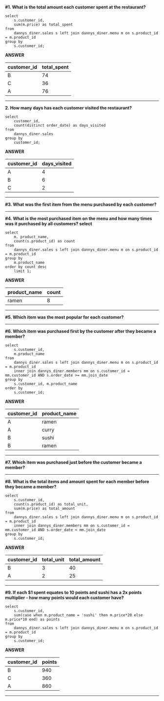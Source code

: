 **#1. What is the total amount each customer spent at the restaurant?**

    select
    	s.customer_id,
    	sum(m.price) as total_spent
    from
    	dannys_diner.sales s left join dannys_diner.menu m on s.product_id = m.product_id
    group by
    	s.customer_id;
**ANSWER**

| customer_id | total_spent |
| ----------- | ----------- |
| B           | 74          |
| C           | 36          |
| A           | 76          |

---

**2. How many days has each customer visited the restaurant?**

    select
    	customer_id,
    	count(distinct order_date) as days_visited
    from
    	dannys_diner.sales
    group by
    	customer_id;
**ANSWER**

| customer_id | days_visited |
| ----------- | ------------ |
| A           | 4            |
| B           | 6            |
| C           | 2            |

---

**#3. What was the first item from the menu purchased by each customer?**


---

**#4. What is the most purchased item on the menu and how many times was it purchased by all customers?
select**

    select
    	m. product_name,
    	count(s.product_id) as count
    from
    	dannys_diner.sales s left join dannys_diner.menu m on s.product_id = m.product_id
    group by
    	m.product_name
    order by count desc
    	limit 1;
**ANSWER**

| product_name | count |
| ------------ | ----- |
| ramen        | 8     |

---

**#5. Which item was the most popular for each customer?**


---

**#6. Which item was purchased first by the customer after they became a member?**

    select
    	s.customer_id,
    	m.product_name
    from
    	dannys_diner.sales s left join dannys_diner.menu m on s.product_id = m.product_id
    	inner join dannys_diner.members mm on s.customer_id = mm.customer_id AND s.order_date >= mm.join_date
    group by
    	s.customer_id, m.product_name
    order by 
    	s.customer_id;
**ANSWER**

| customer_id | product_name |
| ----------- | ------------ |
| A           | ramen        |
| A           | curry        |
| B           | sushi        |
| B           | ramen        |

---

**#7. Which item was purchased just before the customer became a member?**


---

**#8. What is the total items and amount spent for each member before they became a member?**

    select
    	s.customer_id,
    	count(s.product_id) as total_unit,
    	sum(m.price) as total_amount
    from
    	dannys_diner.sales s left join dannys_diner.menu m on s.product_id = m.product_id
    	inner join dannys_diner.members mm on s.customer_id = mm.customer_id AND s.order_date < mm.join_date
    group by
    	s.customer_id;
**ANSWER**

| customer_id | total_unit | total_amount |
| ----------- | ---------- | ------------ |
| B           | 3          | 40           |
| A           | 2          | 25           |


---

**#9. If each $1 spent equates to 10 points and sushi has a 2x points multiplier - how many points would each customer have?**

    select
    	s.customer_id,
    	sum(case when m.product_name = 'sushi' then m.price*20 else m.price*10 end) as points
    from
    	dannys_diner.sales s left join dannys_diner.menu m on s.product_id = m.product_id
    group by
    	s.customer_id;
**ANSWER**

| customer_id | points |
| ----------- | ------ |
| B           | 940    |
| C           | 360    |
| A           | 860    |

---



